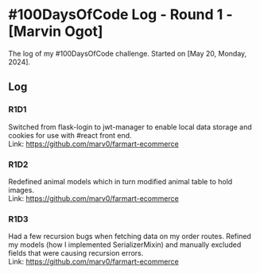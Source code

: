 # #100DaysOfCode Log - Round 1 - [Marvin Ogot]

The log of my #100DaysOfCode challenge. Started on [May 20, Monday, 2024].

## Log

### R1D1 
Switched from flask-login to jwt-manager to enable local data storage and cookies for use with #react front end.
<br>
Link: https://github.com/marv0/farmart-ecommerce

### R1D2
Redefined animal models which in turn modified animal table to hold images.
<br>
Link: https://github.com/marv0/farmart-ecommerce

### R1D3
Had a few recursion bugs when fetching data on my order routes. Refined my models (how I implemented SerializerMixin) and manually excluded fields that were causing recursion errors.
<br>
Link: https://github.com/marv0/farmart-ecommerce
